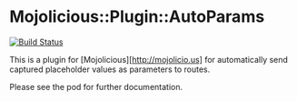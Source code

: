 Mojolicious::Plugin::AutoParams
=============================

[![Build Status](https://secure.travis-ci.org/bduggan/Mojolicious-Plugin-AutoParams.png)](http://travis-ci.org/bduggan/Mojolicious-Plugin-AutoParams)

This is a plugin for [Mojolicious][http://mojolicio.us] for automatically
send captured placeholder values as parameters to routes.

Please see the pod for further documentation.

